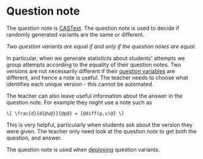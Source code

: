 # Question note

The question note is [CASText](CASText.md).  The question note is used to decide if randomly generated variants are the same or different.

_Two question variants are equal if and only if the question notes are equal._

In particular, when we generate statisticts about students' attempts we group attempts according to the equality of their question notes.
Two versions are not necessarily different if their [question variables](KeyVals.md#Question_variables)
are different, and hence a note is useful.  The teacher needs to choose what identifies each unique version - this cannot be automated.

The teacher can also leave useful information about the answer in the question note.
For example they might use a note such as

    \[ \frac{d}{d{@v@}}{@p@} = {@diff(p,v)@} \]

This is very helpful, particularly when students ask about the version they were given.  The teacher only need look at the question note to get both the question, and answer.

The question note is used when [deploying](Deploying.md) question variants.
